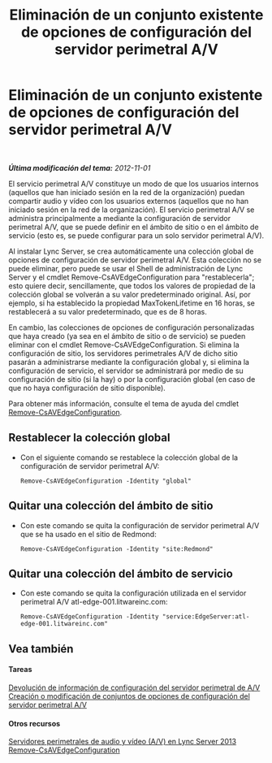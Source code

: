 ﻿---
title: Eliminación de un conjunto existente de opciones de configuración del servidor perimetral A/V
TOCTitle: Eliminación de un conjunto existente de opciones de configuración del servidor perimetral A/V
ms:assetid: 668d3613-e464-4b68-967a-cfff90b9ce4b
ms:mtpsurl: https://technet.microsoft.com/es-es/library/JJ688077(v=OCS.15)
ms:contentKeyID: 49889210
ms.date: 01/07/2017
mtps_version: v=OCS.15
ms.translationtype: HT
---

# Eliminación de un conjunto existente de opciones de configuración del servidor perimetral A/V

 

_**Última modificación del tema:** 2012-11-01_

El servicio perimetral A/V constituye un modo de que los usuarios internos (aquellos que han iniciado sesión en la red de la organización) puedan compartir audio y vídeo con los usuarios externos (aquellos que no han iniciado sesión en la red de la organización). El servicio perimetral A/V se administra principalmente a mediante la configuración de servidor perimetral A/V, que se puede definir en el ámbito de sitio o en el ámbito de servicio (esto es, se puede configurar para un solo servidor perimetral A/V).

Al instalar Lync Server, se crea automáticamente una colección global de opciones de configuración de servidor perimetral A/V. Esta colección no se puede eliminar, pero puede se usar el Shell de administración de Lync Server y el cmdlet Remove-CsAVEdgeConfiguration para "restablecerla"; esto quiere decir, sencillamente, que todos los valores de propiedad de la colección global se volverán a su valor predeterminado original. Así, por ejemplo, si ha establecido la propiedad MaxTokenLifetime en 16 horas, se restablecerá a su valor predeterminado, que es de 8 horas.

En cambio, las colecciones de opciones de configuración personalizadas que haya creado (ya sea en el ámbito de sitio o de servicio) se pueden eliminar con el cmdlet Remove-CsAVEdgeConfiguration. Si elimina la configuración de sitio, los servidores perimetrales A/V de dicho sitio pasarán a administrarse mediante la configuración global y, si elimina la configuración de servicio, el servidor se administrará por medio de su configuración de sitio (si la hay) o por la configuración global (en caso de que no haya configuración de sitio disponible).

Para obtener más información, consulte el tema de ayuda del cmdlet [Remove-CsAVEdgeConfiguration](https://docs.microsoft.com/en-us/powershell/module/skype/Remove-CsAVEdgeConfiguration).

## Restablecer la colección global

  - Con el siguiente comando se restablece la colección global de la configuración de servidor perimetral A/V:
    
        Remove-CsAVEdgeConfiguration -Identity "global"

## Quitar una colección del ámbito de sitio

  - Con este comando se quita la configuración de servidor perimetral A/V que se ha usado en el sitio de Redmond:
    
        Remove-CsAVEdgeConfiguration -Identity "site:Redmond"

## Quitar una colección del ámbito de servicio

  - Con este comando se quita la configuración utilizada en el servidor perimetral A/V atl-edge-001.litwareinc.com:
    
        Remove-CsAVEdgeConfiguration -Identity "service:EdgeServer:atl-edge-001.litwareinc.com"

## Vea también

#### Tareas

[Devolución de información de configuración del servidor perimetral de A/V](lync-server-2013-return-a-v-edge-server-configuration-information.md)  
[Creación o modificación de conjuntos de opciones de configuración del servidor perimetral A/V](lync-server-2013-create-or-modify-a-collection-of-a-v-edge-server-configuration-settings.md)  

#### Otros recursos

[Servidores perimetrales de audio y vídeo (A/V) en Lync Server 2013](lync-server-2013-audio-video-a-v-edge-servers.md)  
[Remove-CsAVEdgeConfiguration](https://docs.microsoft.com/en-us/powershell/module/skype/Remove-CsAVEdgeConfiguration)

